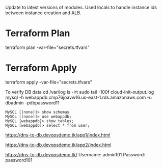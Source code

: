 
Update to latest versions of modules.
Used locals to handle instance ids between instance creation and ALB.

# Terraform Plan
terraform plan -var-file="secrets.tfvars"

# Terraform Apply
terraform apply -var-file="secrets.tfvars"

To verify DB data
    cd /var/log
    ls -lrt
    sudo tail -100f cloud-init-output.log
    mysql -h webappdb.cmp76joavw16.us-east-1.rds.amazonaws.com -u dbadmin -pdbpassword11
    
    MySQL [(none)]> show schemas
    MySQL [(none)]> use webappdb;
    MySQL [webappdb]> show tables;
    MySQL [webappdb]> select * from user;



https://dns-to-db.devopsdemo.tk/app1/index.html

https://dns-to-db.devopsdemo.tk/app2/index.html

https://dns-to-db.devopsdemo.tk/
Username: admin101
Password: password101